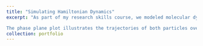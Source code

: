 ```yaml
---
title: "Simulating Hamiltonian Dynamics"
excerpt: "As part of my research skills course, we modeled molecular dynamics governed by Newton's laws of motion, using different discretization techniques such as **Euler** or **leapfrog** methods to solve the differential equations governing the system. These numerical methods are particularly useful when exact analytical solutions are difficult to obtain. We focused on analyzing the Hamiltonian energy of the system and studied how the behavior of particles—whether periodic or chaotic—depends on model parameters. In addition, we conducted an analysis of the model's performance across various conditions.<br/><br/>

The phase plane plot illustrates the trajectories of both particles over time. The red and blue lines represent their movements, influenced by both their connection to the origin and their interaction with each other. The intertwined paths in the plot reveal the complex, coupled dynamics of the system, where the forces between the particles and the springs create entangled motions. This approach is not limited to modeling particle systems; it has broader applications in real-world scenarios. For example, it can be used to model predator-prey dynamics in ecology, predict the spread of diseases with SIR models in epidemiology, or approximate financial models like option pricing to help manage risk in financial markets. <br/><img src='/images/HAM DYN.png'>"
collection: portfolio
---
```



